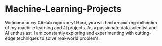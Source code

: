 # Machine-Learning-Projects
Welcome to my GitHub repository!  Here, you will find an exciting collection of my machine learning and AI projects. As a passionate data scientist and AI enthusiast, I am constantly exploring and experimenting with cutting-edge techniques to solve real-world problems.

